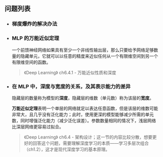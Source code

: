 ## 问题列表

- ### 梯度爆炸的解决办法
    

- ### MLP 的万能近似定理

    一个前馈神经网络如果具有至少一个非线性输出层，那么只要给予网络足够数量的隐藏单元，它就可以以任意的精度来近似任何从一个有限维空间到另一个有限维空间的函数。

    > 《Deep Learning》 ch6.4.1 - 万能近似性质和深度

- ### 在 MLP 中，深度与宽度的关系，及其表示能力的差异
    
    隐藏层的数量称为模型的**深度**，隐藏层的维数（单元数）称为该层的**宽度**。
    
    **万能近似定理**表明一个单层的网络就足以表达任意函数，但是该层的维数可能非常大，且几乎没有泛化能力；此时，使用更深的模型能够减少所需的单元数，同时增强泛化能力（减少泛化误差）。参数数量相同的情况下，浅层网络比深层网络更容易过拟合。

    > 《Deep Learning》 ch6.4 - 架构设计；这一节的内容比较分散，想要更好的回答这个问题，需要理解深度学习的本质——学习多层次组合（ch1.2），这才是现代深度学习的基本原理。




